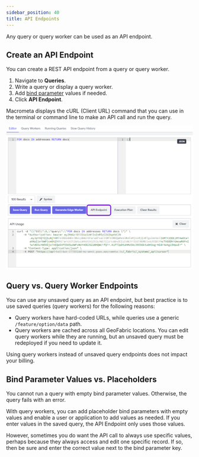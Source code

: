 ```yaml
---
sidebar_position: 40
title: API Endpoints
---
```


Any query or query worker can be used as an API endpoint.

## Create an API Endpoint

You can create a REST API endpoint from a query or query worker.

1. Navigate to **Queries**.
1. Write a query or display a query worker.
1. Add [bind parameter](bind-parameters.md) values if needed.
1. Click **API Endpoint**.

Macrometa displays the cURL (Client URL) command that you can use in the terminal or command line to make an API call and run the query.

![API Endpoint](/img/queries/api-endpoint.png)

## Query vs. Query Worker Endpoints

You can use any unsaved query as an API endpoint, but best practice is to use saved queries (query workers) for the following reasons:

- Query workers have hard-coded URLs, while queries use a generic `/feature/option/data` path.
- Query workers are cached across all GeoFabric locations. You can edit query workers while they are running, but an unsaved query must be redeployed if you need to update it.

Using query workers instead of unsaved query endpoints does not impact your billing.

## Bind Parameter Values vs. Placeholders

You cannot run a query with empty bind parameter values. Otherwise, the query fails with an error.

With query workers, you can add placeholder bind parameters with empty values and enable a user or application to add values as needed. If you enter values in the saved query, the API Endpoint only uses those values.

However, sometimes you do want the API call to always use specific values, perhaps because they always access and edit one specific record. If so, then be sure and enter the correct value next to the bind parameter key.
